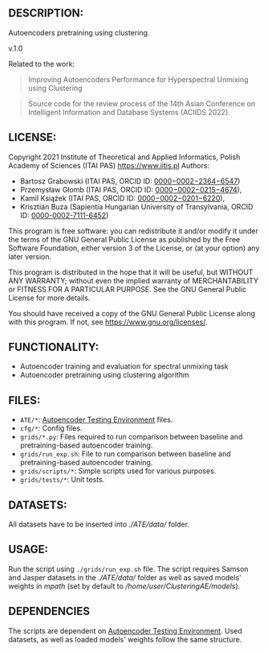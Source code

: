 ## DESCRIPTION:
Autoencoders pretraining using clustering.

v.1.0

Related to the work:
> Improving Autoencoders Performance for Hyperspectral Unmixing using Clustering

> Source code for the review process of the 14th Asian Conference on Intelligent Information and Database Systems (ACIIDS 2022).

## LICENSE:
Copyright 2021 Institute of Theoretical and Applied Informatics,
Polish Academy of Sciences (ITAI PAS) <https://www.iitis.pl>
Authors:
- Bartosz Grabowski (ITAI PAS, ORCID ID: [0000−0002−2364−6547](https://orcid.org/0000-0002-2364-6547))
- Przemysław Głomb (ITAI PAS, ORCID ID: [0000−0002−0215−4674](https://orcid.org/0000-0002-0215-4674)),
- Kamil Książek (ITAI PAS, ORCID ID: [0000−0002−0201−6220](https://orcid.org/0000-0002-0201-6220)),
- Krisztián Buza (Sapientia Hungarian University of Transylvania, ORCID ID: [0000-0002-7111-6452](https://orcid.org/0000-0002-7111-6452))

This program is free software: you can redistribute it and/or modify
it under the terms of the GNU General Public License as published by
the Free Software Foundation, either version 3 of the License, or
(at your option) any later version.

This program is distributed in the hope that it will be useful,
but WITHOUT ANY WARRANTY; without even the implied warranty of
MERCHANTABILITY or FITNESS FOR A PARTICULAR PURPOSE. See the
GNU General Public License for more details.

You should have received a copy of the GNU General Public License
along with this program. If not, see <https://www.gnu.org/licenses/>.

## FUNCTIONALITY:
- Autoencoder training and evaluation for spectral unmixing task
- Autoencoder pretraining using clustering algorithm

## FILES:
- `ATE/*`: [Autoencoder Testing Environment](https://github.com/iitis/AutoencoderTestingEnvironment) files.
- `cfg/*`: Config files.
- `grids/*.py`: Files required to run comparison between baseline and pretraining-based autoencoder training.
- `grids/run_exp.sh`: File to run comparison between baseline and pretraining-based autoencoder training.
- `grids/scripts/*`: Simple scripts used for various purposes.
- `grids/tests/*`: Unit tests.

## DATASETS:
All datasets have to be inserted into <em>./ATE/data/</em> folder.

## USAGE:
Run the script using `./grids/run_exp.sh` file.
The script requires Samson and Jasper datasets in the <em>./ATE/data/</em> folder as well as saved models' weights in <em>mpath</em> (set by default to <em>/home/user/ClusteringAE/models</em>).

## DEPENDENCIES
The scripts are dependent on [Autoencoder Testing Environment](https://github.com/iitis/AutoencoderTestingEnvironment). Used datasets, as well as loaded models' weights follow the same structure.

